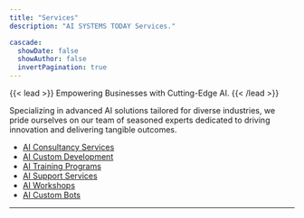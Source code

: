 ```yaml
---
title: "Services"
description: "AI SYSTEMS TODAY Services."

cascade:
  showDate: false
  showAuthor: false
  invertPagination: true
---
```


{{< lead >}}
Empowering Businesses with Cutting-Edge AI.
{{< /lead >}}

Specializing in advanced AI solutions tailored for diverse industries, we pride ourselves on our team of seasoned experts dedicated to driving innovation and delivering tangible outcomes. <br>
- [AI Consultancy Services](consulting/)
- [AI Custom Development](development)
- [AI Training Programs](training)
- [AI Support Services](support)
- [AI Workshops](workshops)
- [AI Custom Bots](bots)

<!-- 
## AI Consulting

Our personalized AI consulting services aim to assist businesses in effectively integrating AI solutions into their operations. We work closely with clients to understand their specific needs and objectives, offering strategic guidance and actionable insights to maximize the value of AI technology.

## AI Development

Through customized AI software development, we deliver tailored solutions that address the unique requirements of each client. Our team of experienced developers leverages cutting-edge technologies and best practices to create scalable, efficient, and innovative AI applications that drive business growth and success.

## AI Training

We offer comprehensive training programs and workshops designed to empower teams with the knowledge and skills needed to leverage AI effectively. From fundamental concepts to advanced techniques, our training sessions cover a wide range of topics to ensure that organizations are equipped to harness the full potential of AI technology.

## AI Support

Our commitment to client success extends beyond implementation, with ongoing support and maintenance services to ensure the optimal performance and reliability of AI systems. Whether it's troubleshooting issues, optimizing performance, or adapting to changing business needs, our support team is here to provide expert assistance every step of the way. -->



---
